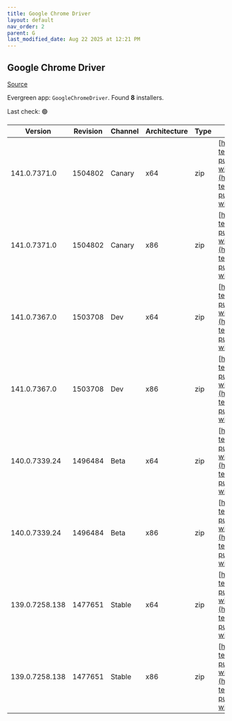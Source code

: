 ```yaml
---
title: Google Chrome Driver
layout: default
nav_order: 2
parent: G
last_modified_date: Aug 22 2025 at 12:21 PM
---
```


## Google Chrome Driver

[Source](https://googlechromelabs.github.io/chrome-for-testing/)

Evergreen app: `GoogleChromeDriver`. Found **8** installers.

Last check: 🟢

| Version        | Revision | Channel | Architecture | Type | URI                                                                                                                                                                                                          |
| -------------- | -------- | ------- | ------------ | ---- | ------------------------------------------------------------------------------------------------------------------------------------------------------------------------------------------------------------ |
| 141.0.7371.0   | 1504802  | Canary  | x64          | zip  | [https://storage.googleapis.com/chrome-for-testing-public/141.0.7371.0/win64/chromedriver-win64.zip](https://storage.googleapis.com/chrome-for-testing-public/141.0.7371.0/win64/chromedriver-win64.zip)     |
| 141.0.7371.0   | 1504802  | Canary  | x86          | zip  | [https://storage.googleapis.com/chrome-for-testing-public/141.0.7371.0/win32/chromedriver-win32.zip](https://storage.googleapis.com/chrome-for-testing-public/141.0.7371.0/win32/chromedriver-win32.zip)     |
| 141.0.7367.0   | 1503708  | Dev     | x64          | zip  | [https://storage.googleapis.com/chrome-for-testing-public/141.0.7367.0/win64/chromedriver-win64.zip](https://storage.googleapis.com/chrome-for-testing-public/141.0.7367.0/win64/chromedriver-win64.zip)     |
| 141.0.7367.0   | 1503708  | Dev     | x86          | zip  | [https://storage.googleapis.com/chrome-for-testing-public/141.0.7367.0/win32/chromedriver-win32.zip](https://storage.googleapis.com/chrome-for-testing-public/141.0.7367.0/win32/chromedriver-win32.zip)     |
| 140.0.7339.24  | 1496484  | Beta    | x64          | zip  | [https://storage.googleapis.com/chrome-for-testing-public/140.0.7339.24/win64/chromedriver-win64.zip](https://storage.googleapis.com/chrome-for-testing-public/140.0.7339.24/win64/chromedriver-win64.zip)   |
| 140.0.7339.24  | 1496484  | Beta    | x86          | zip  | [https://storage.googleapis.com/chrome-for-testing-public/140.0.7339.24/win32/chromedriver-win32.zip](https://storage.googleapis.com/chrome-for-testing-public/140.0.7339.24/win32/chromedriver-win32.zip)   |
| 139.0.7258.138 | 1477651  | Stable  | x64          | zip  | [https://storage.googleapis.com/chrome-for-testing-public/139.0.7258.138/win64/chromedriver-win64.zip](https://storage.googleapis.com/chrome-for-testing-public/139.0.7258.138/win64/chromedriver-win64.zip) |
| 139.0.7258.138 | 1477651  | Stable  | x86          | zip  | [https://storage.googleapis.com/chrome-for-testing-public/139.0.7258.138/win32/chromedriver-win32.zip](https://storage.googleapis.com/chrome-for-testing-public/139.0.7258.138/win32/chromedriver-win32.zip) |
